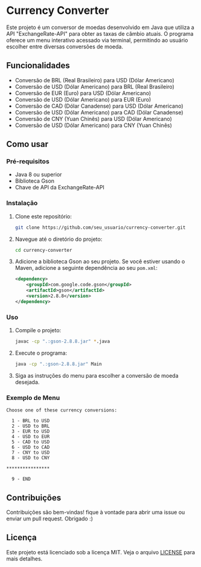 # Currency Converter

Este projeto é um conversor de moedas desenvolvido em Java que utiliza a API "ExchangeRate-API" para obter as taxas de câmbio atuais. O programa oferece um menu interativo acessado via terminal, permitindo ao usuário escolher entre diversas conversões de moeda.

## Funcionalidades

- Conversão de BRL (Real Brasileiro) para USD (Dólar Americano)
- Conversão de USD (Dólar Americano) para BRL (Real Brasileiro)
- Conversão de EUR (Euro) para USD (Dólar Americano)
- Conversão de USD (Dólar Americano) para EUR (Euro)
- Conversão de CAD (Dólar Canadense) para USD (Dólar Americano)
- Conversão de USD (Dólar Americano) para CAD (Dólar Canadense)
- Conversão de CNY (Yuan Chinês) para USD (Dólar Americano)
- Conversão de USD (Dólar Americano) para CNY (Yuan Chinês)

## Como usar

### Pré-requisitos

- Java 8 ou superior
- Biblioteca Gson
- Chave de API da ExchangeRate-API

### Instalação

1. Clone este repositório:
    ```bash
    git clone https://github.com/seu_usuario/currency-converter.git
    ```

2. Navegue até o diretório do projeto:
    ```bash
    cd currency-converter
    ```

3. Adicione a biblioteca Gson ao seu projeto. Se você estiver usando o Maven, adicione a seguinte dependência ao seu `pom.xml`:
    ```xml
    <dependency>
        <groupId>com.google.code.gson</groupId>
        <artifactId>gson</artifactId>
        <version>2.8.8</version>
    </dependency>
    ```

### Uso

1. Compile o projeto:
    ```bash
    javac -cp ".:gson-2.8.8.jar" *.java
    ```

2. Execute o programa:
    ```bash
    java -cp ".:gson-2.8.8.jar" Main
    ```

3. Siga as instruções do menu para escolher a conversão de moeda desejada.

### Exemplo de Menu

```plaintext
Choose one of these currency conversions:

  1 - BRL to USD
  2 - USD to BRL
  3 - EUR to USD
  4 - USD to EUR
  5 - CAD to USD
  6 - USD to CAD
  7 - CNY to USD
  8 - USD to CNY

****************

  9 - END
```

## Contribuições

Contribuições são bem-vindas! fique à vontade para abrir uma issue ou enviar um pull request.
Obrigado :)


## Licença

Este projeto está licenciado sob a licença MIT. Veja o arquivo [LICENSE](./LICENSE) para mais detalhes.
